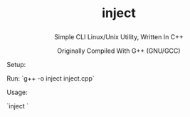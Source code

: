 # <p align="center"> inject
<p align="center"> Simple CLI Linux/Unix Utility, Written In C++ 
<p align="center"> Originally Compiled With G++ (GNU/GCC) 
<p>

Setup:
<p>
Run: `g++ -o inject inject.cpp`
<p>

Usage:
<p> 
`inject <File> <Line Number> <Content,...>`
<p> 

